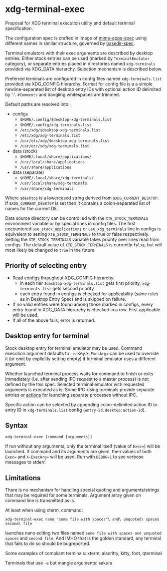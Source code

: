 # xdg-terminal-exec

Proposal for XDG terminal execution utility and default terminal specification.

The configuration spec is crafted in image of [mime-apps-spec](https://specifications.freedesktop.org/mime-apps-spec/latest/ar01s02.html) using different names in similar structure, governed by [basedir-spec](https://standards.freedesktop.org/basedir-spec/basedir-spec-latest.html).

Terminal emulators with their exec arguments are described by desktop entries.
Either stock entries can be used (marked by `TerminalEmulator` category),
or separate entries placed in directories named `xdg-terminals` provided via XDG_DATA hierarchy. Selection mechanism is described below.

Preferred terminals are configured in config files named `xdg-terminals.list` provided via XDG_CONFIG hierarchy.
Format for config file is a a simple newline-separated list of desktop entry IDs with optional action ID delimited by ':'. `#Comments` and dangling whitespaces are trimmed.

Default paths are resolved into:

- configs
  - `$HOME/.config/$desktop-xdg-terminals.list`
  - `$HOME/.config/xdg-terminals.list`
  - `/etc/xdg/$desktop-xdg-terminals.list`
  - `/etc/xdg/xdg-terminals.list`
  - `/usr/etc/xdg/$desktop-xdg-terminals.list`
  - `/usr/etc/xdg/xdg-terminals.list`
- data (stock)
  - `$HOME/.local/share/applications/`
  - `/usr/local/share/applications`
  - `/usr/share/applications`
- data (separate)
  - `$HOME/.local/share/xdg-terminals/`
  - `/usr/local/share/xdg-terminals`
  - `/usr/share/xdg-terminals`

Where `$desktop` is a lowercased string derived from `$XDG_CURRENT_DESKTOP`.
If `$XDG_CURRENT_DESKTOP` is set then it contains a colon-separated list of names for the current DE.

Data source directory can be controlled with the `XTE_STOCK_TERMINALS` environment variable or by special lines in config files.
The first encountered `use_stock_applications` or `use_xdg_terminals` line in configs is equivalent to setting `XTE_STOCK_TERMINALS` to true or false respectively.
Setting the `XTE_STOCK_TERMINALS` variable takes priority over lines read from configs.
The default value of `XTE_STOCK_TERMINALS` is currently `false`, but will most likely be changed to `true` in the future.

## Priority of selecting entry

  - Read configs throughout XDG_CONFIG hierarchy.
    - in each tier `$desktop-xdg-terminals.list` gets first priority, `xdg-terminals.list` gets second priority
    - each entry found in configs is checked for applicability (same rules as in Desktop Entry Spec) and is skipped on failure.
  - If no valid entries were found among those marked in configs, every entry found in XDG_DATA hierarchy is checked in a row. First applicable will be used.
  - If all of the above fails, error is returned.

## Desktop entry for terminal

Stock desktop entry for terminal emulator may be used. Command execution argument defaults to `-e`.
Key `X-ExecArg=` can be used to override it (or omit by explicitly setting empty) if terminal emulator uses a different argument.

Whether launched terminal process waits for command to finish or exits immediately (i.e. after sending IPC request to a master process)
is not defined by the this spec. Selected terminal emulator with requested arguments is executed as is.
Some IPC-using terminals provide separate entries or [actions](https://specifications.freedesktop.org/desktop-entry-spec/latest/ar01s11.html) for launching separate processes without IPC.

Specific action can be selected by appending colon-delimited action ID to entry ID in `xdg-terminals.list` config
(`entry-id.desktop:action-id`).

## Syntax

```
xdg-terminal-exec [command [arguments]]
```
If run without any arguments, only the terminal itself (value of `Exec=`) will be launched.
If command and its arguments are given, then values of both `Exec=` and `X-ExecArg=` will be used.
Run with `DEBUG=1` to see verbose messages to stderr.

## Limitations

There is no mechanism for handling special quoting and arguments/strings that may be required for some terminals.
Argument array given on command line is transmitted as is.

At least when using xterm, command:
```
xdg-terminal-exec nano "some file with spaces"\ and\ unquoted\ spaces second\ file
```
launches nano editing two files named `some file with spaces and unquoted spaces` and `second file`.
And IMHO that is the golden standard, any terminal that fails to do so should be bugreported.

Some examples of compliant terminals: xterm, alacritty, kitty, foot, qterminal

Terminals that use `-e` but mangle arguments: sakura
